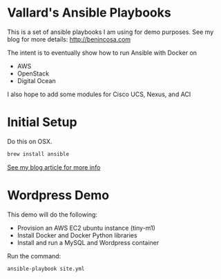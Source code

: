 Vallard's Ansible Playbooks
===========================

This is a set of ansible playbooks I am using for demo purposes. 
See my blog for more details: http://benincosa.com

The intent is to eventually show how to run Ansible with Docker on 
  * AWS
  * OpenStack
  * Digital Ocean

I also hope to add some modules for Cisco UCS, Nexus, and ACI

Initial Setup
=============
Do this on OSX.

```bash
brew install ansible
```

[See my blog article for more info](http://benincosa.com/blog/?p=2651)

Wordpress Demo
===============
This demo will do the following:
  * Provision an AWS EC2 ubuntu instance (tiny-m1)
  * Install Docker and Docker Python libraries
  * Install and run a MySQL and Wordpress container  

Run the command:
```bash
ansible-playbook site.yml
```

